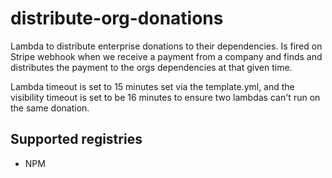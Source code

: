 # distribute-org-donations

Lambda to distribute enterprise donations to their dependencies. Is fired on Stripe webhook when we receive a payment from a company and finds and distributes the payment to the orgs dependencies at that given time.

Lambda timeout is set to 15 minutes set via the template.yml, and the visibility timeout is set to be 16 minutes
to ensure two lambdas can't run on the same donation.

## Supported registries

* NPM